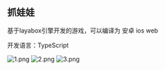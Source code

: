 
## 抓娃娃

基于layabox引擎开发的游戏，可以编译为 安卓 ios web

开发语言：TypeScript

<img src="https://img.layabox.com/questions/20170807/a419b0e8ea0891137c49dc650362e8c1.png" class="img-polaroid" title="1.png" alt="1.png">

<img src="https://img.layabox.com/questions/20170807/5cba9f737d5464a185f7308a8e19dbb9.png" class="img-polaroid" title="2.png" alt="2.png">

<img src="https://img.layabox.com/questions/20170807/7bb6438898529483a70d7c41a8228ad9.png" class="img-polaroid" title="3.png" alt="3.png">
